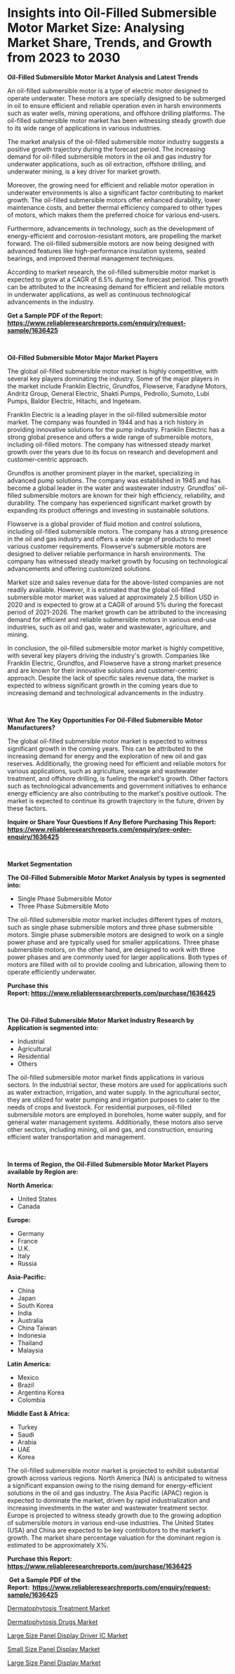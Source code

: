 <p><h1>Insights into Oil-Filled Submersible Motor Market Size: Analysing Market Share, Trends, and Growth from 2023 to 2030</h1></p><p><strong>Oil-Filled Submersible Motor Market Analysis and Latest Trends</strong></p>
<p><p>An oil-filled submersible motor is a type of electric motor designed to operate underwater. These motors are specially designed to be submerged in oil to ensure efficient and reliable operation even in harsh environments such as water wells, mining operations, and offshore drilling platforms. The oil-filled submersible motor market has been witnessing steady growth due to its wide range of applications in various industries.</p><p>The market analysis of the oil-filled submersible motor industry suggests a positive growth trajectory during the forecast period. The increasing demand for oil-filled submersible motors in the oil and gas industry for underwater applications, such as oil extraction, offshore drilling, and underwater mining, is a key driver for market growth.</p><p>Moreover, the growing need for efficient and reliable motor operation in underwater environments is also a significant factor contributing to market growth. The oil-filled submersible motors offer enhanced durability, lower maintenance costs, and better thermal efficiency compared to other types of motors, which makes them the preferred choice for various end-users.</p><p>Furthermore, advancements in technology, such as the development of energy-efficient and corrosion-resistant motors, are propelling the market forward. The oil-filled submersible motors are now being designed with advanced features like high-performance insulation systems, sealed bearings, and improved thermal management techniques.</p><p>According to market research, the oil-filled submersible motor market is expected to grow at a CAGR of 6.5% during the forecast period. This growth can be attributed to the increasing demand for efficient and reliable motors in underwater applications, as well as continuous technological advancements in the industry.</p></p>
<p><strong>Get a Sample PDF of the Report:&nbsp; <a href="https://www.reliableresearchreports.com/enquiry/request-sample/1636425">https://www.reliableresearchreports.com/enquiry/request-sample/1636425</a></strong></p>
<p>&nbsp;</p>
<p><strong>Oil-Filled Submersible Motor Major Market Players</strong></p>
<p><p>The global oil-filled submersible motor market is highly competitive, with several key players dominating the industry. Some of the major players in the market include Franklin Electric, Grundfos, Flowserve, Faradyne Motors, Andritz Group, General Electric, Shakti Pumps, Pedrollo, Sumoto, Lubi Pumps, Baldor Electric, Hitachi, and Ingeteam.</p><p>Franklin Electric is a leading player in the oil-filled submersible motor market. The company was founded in 1944 and has a rich history in providing innovative solutions for the pump industry. Franklin Electric has a strong global presence and offers a wide range of submersible motors, including oil-filled motors. The company has witnessed steady market growth over the years due to its focus on research and development and customer-centric approach. </p><p>Grundfos is another prominent player in the market, specializing in advanced pump solutions. The company was established in 1945 and has become a global leader in the water and wastewater industry. Grundfos' oil-filled submersible motors are known for their high efficiency, reliability, and durability. The company has experienced significant market growth by expanding its product offerings and investing in sustainable solutions.</p><p>Flowserve is a global provider of fluid motion and control solutions, including oil-filled submersible motors. The company has a strong presence in the oil and gas industry and offers a wide range of products to meet various customer requirements. Flowserve's submersible motors are designed to deliver reliable performance in harsh environments. The company has witnessed steady market growth by focusing on technological advancements and offering customized solutions.</p><p>Market size and sales revenue data for the above-listed companies are not readily available. However, it is estimated that the global oil-filled submersible motor market was valued at approximately 2.5 billion USD in 2020 and is expected to grow at a CAGR of around 5% during the forecast period of 2021-2026. The market growth can be attributed to the increasing demand for efficient and reliable submersible motors in various end-use industries, such as oil and gas, water and wastewater, agriculture, and mining.</p><p>In conclusion, the oil-filled submersible motor market is highly competitive, with several key players driving the industry's growth. Companies like Franklin Electric, Grundfos, and Flowserve have a strong market presence and are known for their innovative solutions and customer-centric approach. Despite the lack of specific sales revenue data, the market is expected to witness significant growth in the coming years due to increasing demand and technological advancements in the industry.</p></p>
<p>&nbsp;</p>
<p><strong>What Are The Key Opportunities For Oil-Filled Submersible Motor Manufacturers?</strong></p>
<p><p>The global oil-filled submersible motor market is expected to witness significant growth in the coming years. This can be attributed to the increasing demand for energy and the exploration of new oil and gas reserves. Additionally, the growing need for efficient and reliable motors for various applications, such as agriculture, sewage and wastewater treatment, and offshore drilling, is fueling the market's growth. Other factors such as technological advancements and government initiatives to enhance energy efficiency are also contributing to the market's positive outlook. The market is expected to continue its growth trajectory in the future, driven by these factors.</p></p>
<p><strong>Inquire or Share Your Questions If Any Before Purchasing This Report: <a href="https://www.reliableresearchreports.com/enquiry/pre-order-enquiry/1636425">https://www.reliableresearchreports.com/enquiry/pre-order-enquiry/1636425</a></strong></p>
<p>&nbsp;</p>
<p><strong>Market Segmentation</strong></p>
<p><strong>The Oil-Filled Submersible Motor Market Analysis by types is segmented into:</strong></p>
<p><ul><li>Single Phase Submersible Motor</li><li>Three Phase Submersible Moto</li></ul></p>
<p><p>The oil-filled submersible motor market includes different types of motors, such as single phase submersible motors and three phase submersible motors. Single phase submersible motors are designed to work on a single power phase and are typically used for smaller applications. Three phase submersible motors, on the other hand, are designed to work with three power phases and are commonly used for larger applications. Both types of motors are filled with oil to provide cooling and lubrication, allowing them to operate efficiently underwater.</p></p>
<p><strong>Purchase this Report:&nbsp;<a href="https://www.reliableresearchreports.com/purchase/1636425">https://www.reliableresearchreports.com/purchase/1636425</a></strong></p>
<p>&nbsp;</p>
<p><strong>The Oil-Filled Submersible Motor Market Industry Research by Application is segmented into:</strong></p>
<p><ul><li>Industrial</li><li>Agricultural</li><li>Residential</li><li>Others</li></ul></p>
<p><p>The oil-filled submersible motor market finds applications in various sectors. In the industrial sector, these motors are used for applications such as water extraction, irrigation, and water supply. In the agricultural sector, they are utilized for water pumping and irrigation purposes to cater to the needs of crops and livestock. For residential purposes, oil-filled submersible motors are employed in boreholes, home water supply, and for general water management systems. Additionally, these motors also serve other sectors, including mining, oil and gas, and construction, ensuring efficient water transportation and management.</p></p>
<p>&nbsp;</p>
<p><strong>In terms of Region, the Oil-Filled Submersible Motor Market Players available by Region are:</strong></p>
<p>
    <p> <strong> North America: </strong>
        <ul>
            <li>United States</li>
            <li>Canada</li>
        </ul>
        </p> 
    <p> <strong> Europe: </strong>
        <ul>
            <li>Germany</li>
            <li>France</li>
            <li>U.K.</li>
            <li>Italy</li>
            <li>Russia</li>
        </ul>
        </p> 
    <p> <strong> Asia-Pacific: </strong>
        <ul>
            <li>China</li>
            <li>Japan</li>
            <li>South Korea</li>
            <li>India</li>
            <li>Australia</li>
            <li>China Taiwan</li>
            <li>Indonesia</li>
            <li>Thailand</li>
            <li>Malaysia</li>
        </ul>
        </p> 
    <p> <strong> Latin America: </strong>
        <ul>
            <li>Mexico</li>
            <li>Brazil</li>
            <li>Argentina Korea</li>
            <li>Colombia</li>
        </ul>
        </p> 
    <p> <strong> Middle East & Africa: </strong>
        <ul>
            <li>Turkey</li>
            <li>Saudi</li>
            <li>Arabia</li>
            <li>UAE</li>
            <li>Korea</li>
        </ul>
    </p>
    </p>
<p><p>The oil-filled submersible motor market is projected to exhibit substantial growth across various regions. North America (NA) is anticipated to witness a significant expansion owing to the rising demand for energy-efficient solutions in the oil and gas industry. The Asia Pacific (APAC) region is expected to dominate the market, driven by rapid industrialization and increasing investments in the water and wastewater treatment sector. Europe is projected to witness steady growth due to the growing adoption of submersible motors in various end-use industries. The United States (USA) and China are expected to be key contributors to the market's growth. The market share percentage valuation for the dominant region is estimated to be approximately X%.</p></p>
<p><strong>Purchase this Report: <a href="https://www.reliableresearchreports.com/purchase/1636425">https://www.reliableresearchreports.com/purchase/1636425</a></strong></p>
<p>&nbsp;<strong>Get a Sample PDF of the Report:&nbsp;&nbsp;<a href="https://www.reliableresearchreports.com/enquiry/request-sample/1636425">https://www.reliableresearchreports.com/enquiry/request-sample/1636425</a></strong></p>
<p><strong></strong></p>
<p><p><a href="https://medium.com/@lylaberge1964/dermatophytosis-treatment-market-current-market-share-cagr-growth-projection-and-forecast-till-5435d7ca83fb">Dermatophytosis Treatment Market</a></p><p><a href="https://medium.com/@jacesipes1996/dermatophytosis-drugs-market-insight-market-trends-growth-forecasted-from-2023-to-2030-0f5003751b7d">Dermatophytosis Drugs Market</a></p><p><a href="https://www.linkedin.com/pulse/large-size-panel-display-driver-ic-market-share-amp-trends-lqafe/">Large Size Panel Display Driver IC Market</a></p><p><a href="https://www.linkedin.com/pulse/small-size-panel-display-market-challenges-opportunities-dgife/">Small Size Panel Display Market</a></p><p><a href="https://www.linkedin.com/pulse/large-size-panel-display-market-challenges-opportunities-growth-ukdle/">Large Size Panel Display Market</a></p></p>